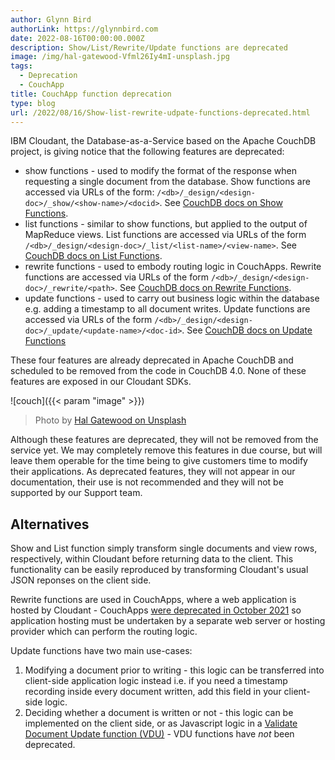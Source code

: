 ```yaml
---
author: Glynn Bird
authorLink: https://glynnbird.com
date: 2022-08-16T00:00:00.000Z
description: Show/List/Rewrite/Update functions are deprecated
image: /img/hal-gatewood-Vfml26Iy4mI-unsplash.jpg
tags:
  - Deprecation
  - CouchApp
title: CouchApp function deprecation
type: blog
url: /2022/08/16/Show-list-rewrite-udpate-functions-deprecated.html
---
```



IBM Cloudant, the Database-as-a-Service based on the Apache CouchDB project, is giving notice that the following features are deprecated:

- show functions - used to modify the format of the response when requesting a single document from the database. Show functions are accessed via URLs of the form: `/<db>/_design/<design-doc>/_show/<show-name>/<docid>`. See [CouchDB docs on Show Functions](https://docs.couchdb.org/en/stable/ddocs/ddocs.html#showfun).
- list functions - similar to show functions, but applied to the output of MapReduce views. List functions are accessed via URLs of the form `/<db>/_design/<design-doc>/_list/<list-name>/<view-name>`. See [CouchDB docs on List Functions](https://docs.couchdb.org/en/stable/ddocs/ddocs.html#list-functions).
- rewrite functions - used to embody routing logic in CouchApps. Rewrite functions are accessed via URLs of the form `/<db>/_design/<design-doc>/_rewrite/<path>`. See [CouchDB docs on Rewrite Functions](https://docs.couchdb.org/en/stable/api/ddoc/rewrites.html?highlight=rewrite#db-design-design-doc-rewrite-path).
- update functions - used to carry out business logic within the database e.g. adding a timestamp to all document writes. Update functions are accessed via URLs of the form `/<db>/_design/<design-doc>/_update/<update-name>/<doc-id>`. See [CouchDB docs on Update Functions](https://docs.couchdb.org/en/stable/api/ddoc/render.html?highlight=update%20handler#db-design-design-doc-update-update-name-doc-id)

These four features are already deprecated in Apache CouchDB and scheduled to be removed from the code in CouchDB 4.0. None of these features are exposed in our Cloudant SDKs.

![couch]({{< param "image" >}})
> Photo by [Hal Gatewood on Unsplash](https://unsplash.com/photos/Vfml26Iy4mI)

Although these features are deprecated, they will not be removed from the service yet. We may completely remove this features in due course, but will leave them operable for the time being to give customers time to modify their applications. As deprecated features, they will not appear in our documentation, their use is not recommended and they will not be supported by our Support team.

## Alternatives

Show and List function simply transform single documents and view rows, respectively, within Cloudant before returning data to the client. This functionality can be easily reproduced by transforming Cloudant's usual JSON reponses on the client side.

Rewrite functions are used in CouchApps, where a web application is hosted by Cloudant - CouchApps [were deprecated in October 2021](https://blog.cloudant.com/2021/10/20/CouchApps-no-longer-work.html) so application hosting must be undertaken by a separate web server or hosting provider which can perform the routing logic.

Update functions have two main use-cases:

1. Modifying a document prior to writing - this logic can be transferred into client-side application logic instead i.e. if you need a timestamp recording inside every document written, add this field in your client-side logic.
2. Deciding whether a document is written or not - this logic can be implemented on the client side, or as Javascript logic in a [Validate Document Update function (VDU)](https://docs.couchdb.org/en/3.2.2/ddocs/ddocs.html#validate-document-update-functions) - VDU functions have _not_ been deprecated.
